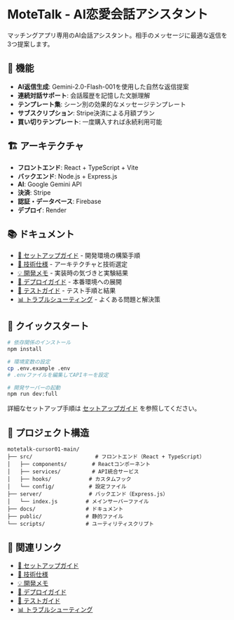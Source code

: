 # MoteTalk - AI恋愛会話アシスタント

マッチングアプリ専用のAI会話アシスタント。相手のメッセージに最適な返信を3つ提案します。

## 🚀 機能

- **AI返信生成**: Gemini-2.0-Flash-001を使用した自然な返信提案
- **連続対話サポート**: 会話履歴を記憶した文脈理解
- **テンプレート集**: シーン別の効果的なメッセージテンプレート
- **サブスクリプション**: Stripe決済による月額プラン
- **買い切りテンプレート**: 一度購入すれば永続利用可能

## 🏗️ アーキテクチャ

- **フロントエンド**: React + TypeScript + Vite
- **バックエンド**: Node.js + Express.js
- **AI**: Google Gemini API
- **決済**: Stripe
- **認証・データベース**: Firebase
- **デプロイ**: Render

## 📚 ドキュメント

- [📖 セットアップガイド](./SETUP.md) - 開発環境の構築手順
- [🔧 技術仕様](./TECHNICAL.md) - アーキテクチャと技術選定
- [💡 開発メモ](./DEVELOPMENT.md) - 実装時の気づきと実験結果
- [🚀 デプロイガイド](./DEPLOYMENT.md) - 本番環境への展開
- [🧪 テストガイド](./TESTING.md) - テスト手順と結果
- [📊 トラブルシューティング](./TROUBLESHOOTING.md) - よくある問題と解決策

## 🚀 クイックスタート

```bash
# 依存関係のインストール
npm install

# 環境変数の設定
cp .env.example .env
# .envファイルを編集してAPIキーを設定

# 開発サーバーの起動
npm run dev:full
```

詳細なセットアップ手順は [セットアップガイド](./SETUP.md) を参照してください。

## 📁 プロジェクト構造

```
motetalk-cursor01-main/
├── src/                    # フロントエンド（React + TypeScript）
│   ├── components/        # Reactコンポーネント
│   ├── services/          # API統合サービス
│   ├── hooks/            # カスタムフック
│   └── config/           # 設定ファイル
├── server/               # バックエンド（Express.js）
│   └── index.js         # メインサーバーファイル
├── docs/                # ドキュメント
├── public/              # 静的ファイル
└── scripts/             # ユーティリティスクリプト
```

## 🔗 関連リンク

- [📖 セットアップガイド](./SETUP.md)
- [🔧 技術仕様](./TECHNICAL.md)
- [💡 開発メモ](./DEVELOPMENT.md)
- [🚀 デプロイガイド](./DEPLOYMENT.md)
- [🧪 テストガイド](./TESTING.md)
- [📊 トラブルシューティング](./TROUBLESHOOTING.md) 